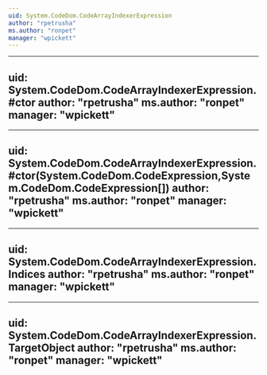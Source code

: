 ```yaml
---
uid: System.CodeDom.CodeArrayIndexerExpression
author: "rpetrusha"
ms.author: "ronpet"
manager: "wpickett"
---
```


---
uid: System.CodeDom.CodeArrayIndexerExpression.#ctor
author: "rpetrusha"
ms.author: "ronpet"
manager: "wpickett"
---

---
uid: System.CodeDom.CodeArrayIndexerExpression.#ctor(System.CodeDom.CodeExpression,System.CodeDom.CodeExpression[])
author: "rpetrusha"
ms.author: "ronpet"
manager: "wpickett"
---

---
uid: System.CodeDom.CodeArrayIndexerExpression.Indices
author: "rpetrusha"
ms.author: "ronpet"
manager: "wpickett"
---

---
uid: System.CodeDom.CodeArrayIndexerExpression.TargetObject
author: "rpetrusha"
ms.author: "ronpet"
manager: "wpickett"
---
